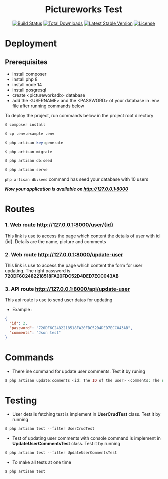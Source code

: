 <h1 align="center"><b>Pictureworks Test</b></h1>

<p align="center">
<a href="https://travis-ci.org/laravel/framework"><img src="https://travis-ci.org/laravel/framework.svg" alt="Build Status"></a>
<a href="https://packagist.org/packages/laravel/framework"><img src="https://img.shields.io/packagist/dt/laravel/framework" alt="Total Downloads"></a>
<a href="https://packagist.org/packages/laravel/framework"><img src="https://img.shields.io/packagist/v/laravel/framework" alt="Latest Stable Version"></a>
<a href="https://packagist.org/packages/laravel/framework"><img src="https://img.shields.io/packagist/l/laravel/framework" alt="License"></a>
</p>

# Deployment

## Prerequisites
- install composer
- install php 8
- install node 14
- install posgresql
- create \<pictureworksdb\> database
- add the \<USERNAME\> and the \<PASSWORD\> of your database in .env file after running commands below

To deploy the project, run commands below in the project root directory
```bash
$ composer install
```
```bash
$ cp .env.example .env
```
```php
$ php artisan key:generate
```
```php
$ php artisan migrate
```
```php
$ php artisan db:seed
```
```php
$ php artisan serve
```

```php artisan db:seed``` command has seed your database with 10 users

**_Now your application is available on http://127.0.0.1:8000_**
# **Routes**
### **1. Web route http://127.0.0.1:8000/user/{id}**
This link is use to access the page which content the details of user with id {id}. Details are the name, picture and comments


### **2. Web route http://127.0.0.1:8000/update-user**
This link is use to access the page which content the form for user updating. The right password is <b>720DF6C2482218518FA20FDC52D4DED7ECC043AB</b>

### **3. API route http://127.0.0.1:8000/api/update-user**
This api route is use to send user datas for updating
- Example :
```json
{
  "id": 2,
  "password": "720DF6C2482218518FA20FDC52D4DED7ECC043AB",
  "comments": "Json test"
}
```
# **Commands**
- There ine command for update user comments. Test it by runing
```php
$ php artisan update:comments <id: The ID of the user> <comments: The new user comment>
```
# **Testing**
- User details fetching test is implement in **UserCrudTest** class. Test it by running
```php
$ php artisan test --filter UserCrudTest
```
- Test of updating user comments with console command is implement in **UpdateUserCommentsTest** class. Test it by running
```php
$ php artisan test --filter UpdateUserCommentsTest
```

- To make all tests at one time
```php
$ php artisan test
```